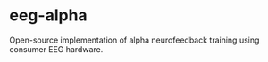# eeg-alpha
Open-source implementation of alpha neurofeedback training using consumer EEG hardware. 
